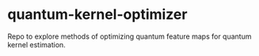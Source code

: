 # quantum-kernel-optimizer
Repo to explore methods of optimizing quantum feature maps for quantum kernel estimation.
